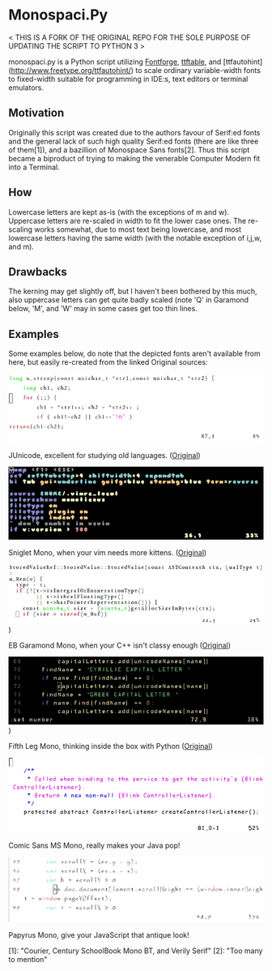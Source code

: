 Monospaci.Py
============

< THIS IS A FORK OF THE ORIGINAL REPO FOR THE SOLE PURPOSE OF UPDATING THE SCRIPT TO PYTHON 3 > 

monospaci.py is a Python script utilizing [Fontforge](http://fontforge.org), [ttftable](http://search.cpan.org/~mhosken/Font-TTF-Scripts-1.03/scripts/ttftable), and [ttfautohint] (http://www.freetype.org/ttfautohint/) to scale ordinary variable-width fonts to fixed-width suitable for programming in IDE:s, text editors or terminal emulators.

Motivation
---
Originally this script was created due to the authors favour of Serif:ed fonts and the general lack of such high quality Serif:ed fonts (there are like three of them[1]), and a bazillion of Monospace Sans fonts[2].
Thus this script became a biproduct of trying to making the venerable Computer Modern fit into a Terminal.

How
---
Lowercase letters are kept as-is (with the exceptions of m and w).
Uppercase letters are re-scaled in width to fit the lower case ones.
The re-scaling works somewhat, due to most text being lowercase, and most lowercase letters having the same width (with the notable exception of i,j,w, and m).

Drawbacks
---------
The kerning may get slightly off, but I haven't been bothered by this much, also uppercase letters can get quite badly scaled (note 'Q' in Garamond below, 'M', and 'W' may in some cases get too thin lines.

Examples
--------
Some examples below, do note that the depicted fonts aren't available from here, but easily re-created from the linked Original sources:

![C with JUnicode Mono](https://github.com/arnognulf/monospaci.py/raw/master/images/junicode_c.png)

JUnicode, excellent for studying old languages. ([Original](http://junicode.sourceforge.net/))

![.vimrc with Sniglet Mono](https://github.com/arnognulf/monospaci.py/raw/master/images/sniglet_ftw.png)

Sniglet Mono, when your vim needs more kittens. ([Original](https://github.com/theleagueof/sniglet))

![C++ with EB Garamond Mono](https://github.com/arnognulf/monospaci.py/raw/master/images/garamond_cpp.png))

EB Garamond Mono, when your C++ isn't classy enough ([Original](http://www.georgduffner.at/ebgaramond/))

![Python with Fifth Leg Mono](https://github.com/arnognulf/monospaci.py/raw/master/images/squared_python.png))

Fifth Leg Mono, thinking inside the box with Python ([Original](http://gitorious.org/opensuse/art/trees/master/00assets/fonts))

![Java with Comic Sans MS Mono](https://github.com/arnognulf/monospaci.py/raw/master/images/java_fun.png)

Comic Sans MS Mono, really makes your Java pop!

![JavaScript with Papyrus Mono](https://github.com/arnognulf/monospaci.py/raw/master/images/classy_javascript.png)

Papyrus Mono, give your JavaScript that antique look!

[1]: "Courier, Century SchoolBook Mono BT, and Verily Serif"
[2]: "Too many to mention"
